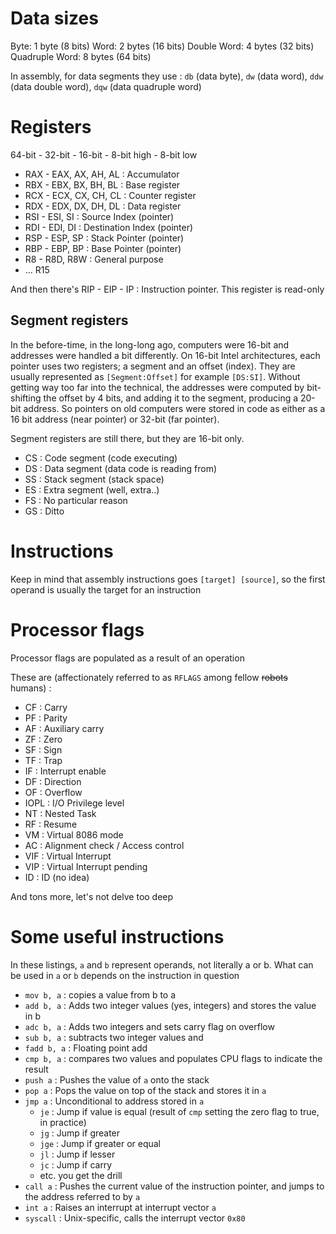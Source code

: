 # Data sizes

Byte: 1 byte (8 bits)
Word: 2 bytes (16 bits)
Double Word: 4 bytes (32 bits)
Quadruple Word: 8 bytes (64 bits)

In assembly, for data segments they use : `db` (data byte), `dw` (data word), `ddw` (data double word), `dqw` (data quadruple word)


# Registers

64-bit - 32-bit - 16-bit - 8-bit high - 8-bit low

 - RAX - EAX, AX, AH, AL : Accumulator
 - RBX - EBX, BX, BH, BL : Base register
 - RCX - ECX, CX, CH, CL : Counter register
 - RDX - EDX, DX, DH, DL : Data register
 - RSI - ESI, SI : Source Index (pointer)
 - RDI - EDI, DI : Destination Index (pointer)
 - RSP - ESP, SP : Stack Pointer (pointer)
 - RBP - EBP, BP : Base Pointer (pointer)
 - R8 - R8D, R8W : General purpose
 - ... R15

And then there's RIP - EIP - IP : Instruction pointer. This register is read-only

## Segment registers

In the before-time, in the long-long ago, computers were 16-bit and addresses were handled a bit differently.
On 16-bit Intel architectures, each pointer uses two registers; a segment and an offset (index). They are usually represented as `[Segment:Offset]` for example `[DS:SI]`. Without getting way too far into the technical, the addresses were computed by bit-shifting the offset by 4 bits, and adding it to the segment, producing a 20-bit address. So pointers on old computers were stored in code as either as a 16 bit address (near pointer) or 32-bit (far pointer).

Segment registers are still there, but they are 16-bit only.

 - CS : Code segment (code executing)
 - DS : Data segment (data code is reading from)
 - SS : Stack segment (stack space)
 - ES : Extra segment (well, extra..)
 - FS : No particular reason
 - GS : Ditto


# Instructions

Keep in mind that assembly instructions goes `[target] [source]`, so the first operand is usually the target for an instruction

# Processor flags

Processor flags are populated as a result of an operation

These are (affectionately referred to as `RFLAGS` among fellow ~~robots~~ humans) :

  - CF : Carry
  - PF : Parity
  - AF : Auxiliary carry
  - ZF : Zero
  - SF : Sign
  - TF : Trap
  - IF : Interrupt enable
  - DF : Direction
  - OF : Overflow
  - IOPL : I/O Privilege level
  - NT : Nested Task
  - RF : Resume
  - VM : Virtual 8086 mode
  - AC : Alignment check / Access control
  - VIF : Virtual Interrupt
  - VIP : Virtual Interrupt pending
  - ID : ID (no idea)

And tons more, let's not delve too deep

# Some useful instructions

In these listings, `a` and `b` represent operands, not literally a or b. What can be used in `a` or `b` depends on the instruction in question

 - `mov b, a` : copies a value from b to a
 - `add b, a` : Adds two integer values (yes, integers) and stores the value in b
 - `adc b, a` : Adds two integers and sets carry flag on overflow
 - `sub b, a` : subtracts two integer values and
 - `fadd b, a` : Floating point add
 - `cmp b, a` : compares two values and populates CPU flags to indicate the result
 - `push a` : Pushes the value of `a` onto the stack
 - `pop a` : Pops the value on top of the stack and stores it in `a`
 - `jmp a` : Unconditional to address stored in `a`
    - `je` : Jump if value is equal (result of `cmp` setting the zero flag to true, in practice)
    - `jg` : Jump if greater
    - `jge` : Jump if greater or equal
    - `jl` : Jump if lesser
    - `jc` : Jump if carry
    - etc. you get the drill
 - `call a` : Pushes the current value of the instruction pointer, and jumps to the address referred to by `a`
 - `int a` : Raises an interrupt at interrupt vector `a`
 - `syscall` : Unix-specific, calls the interrupt vector `0x80`
 
